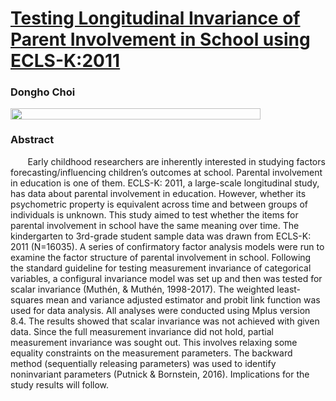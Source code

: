 # [Testing Longitudinal Invariance of Parent Involvement in School using ECLS-K:2011](https://github.com/tomchoi91/2022-Early-Childhood-Summit-Presentation/blob/main/documents/poster_CHOI.pdf)

### Dongho Choi 
<img align="left" width="400" height="18" src="https://ucomm.unl.edu/images/brand-book/Our-marks/UNL-Name-CMYK.jpg">
&nbsp;

### Abstract

&nbsp;&nbsp;&nbsp;&nbsp;&nbsp;&nbsp; Early childhood researchers are inherently interested in studying factors forecasting/influencing children’s outcomes at school. Parental involvement in education is one of them. ECLS-K: 2011, a large-scale longitudinal study, has data about parental involvement in education. However, whether its psychometric property is equivalent across time and between groups of individuals is unknown. This study aimed to test whether the items for parental involvement in school have the same meaning over time. The kindergarten to 3rd-grade student sample data was drawn from ECLS-K: 2011 (N=16035). A series of confirmatory factor analysis models were run to examine the factor structure of parental involvement in school. Following the standard guideline for testing measurement invariance of categorical variables, a configural invariance model was set up and then was tested for scalar invariance (Muthén, & Muthén, 1998-2017). The weighted least-squares mean and variance adjusted estimator and probit link function was used for data analysis. All analyses were conducted using Mplus version 8.4. The results showed that scalar invariance was not achieved with given data. Since the full measurement invariance did not hold, partial measurement invariance was sought out. This involves relaxing some equality constraints on the measurement parameters. The backward method (sequentially releasing parameters) was used to identify noninvariant parameters (Putnick & Bornstein, 2016). Implications for the study results will follow.  
